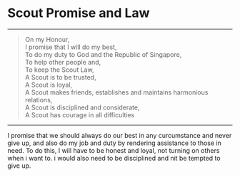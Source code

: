 # Scout Promise and Law

---

> On my Honour,\
> I promise that I will do my best,\
> To do my duty to God and the Republic of Singapore,\
> To help other people and,\
> To keep the Scout Law,\
> A Scout is to be trusted,\
> A Scout is loyal,\
> A Scout makes friends, establishes and maintains harmonious relations,\
> A Scout is disciplined and considerate,\
> A Scout has courage in all difficulties

---

I promise that we should always do our best in any curcumstance and never give up, and also do my job and duty by rendering assistance to those in need. To do this, I will have to be honest and loyal, not turning on others when i want to. i would also need to be disciplined and nit be tempted to give up.

